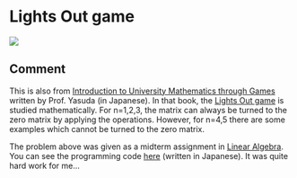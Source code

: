 # Lights Out game

![](https://masataka123.github.io/blog3/picture/lightsout_en.jpg)

## Comment

This is also from [Introduction to University Mathematics through Games](https://www.amazon.co.jp/ゲームで大学数学入門-スプラウトからオイラー-ゲッターまで-安田-健彦/dp/4320113446) written by Prof. Yasuda (in Japanese).
In that book, the [Lights Out game](https://en.wikipedia.org/wiki/Lights_Out_%28game%29) is studied mathematically.
For n=1,2,3, the matrix can always be turned to the zero matrix by applying the operations. However, for n=4,5 there are some examples which cannot be turned to the zero matrix.

The problem above was given as a midterm assignment in [Linear Algebra](https://masataka123.github.io/2022_summer_LA/).
You can see the programming code [here](https://github.com/masataka123/2022_summer_LA/blob/main/material/0_midterm_report_2022s.ipynb) (written in Japanese). It was quite hard work for me...